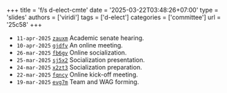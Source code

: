 +++
title = 'f/s d-elect-cmte'
date = '2025-03-22T03:48:26+07:00'
type = 'slides'
authors = ['viridi']
tags = ['d-elect']
categories = ['committee']
url = '25c58'
+++

+ `11-apr-2025` [`zauxm`](https://osf.io/zauxm) Academic senate hearing.
+ `10-apr-2025` [`gjdfv`](https://osf.io/gjdfv) An online meeting.
+ `26-mar-2025` [`fb6gv`](https://osf.io/fb6gv) Online socialization.
+ `25-mar-2025` [`sj5x2`](https://osf.io/sj5x2) Socialization presentation.
+ `24-mar-2025` [`x2zt3`](https://osf.io/x2zt3) Socialization preparation.
+ `22-mar-2025` [`fqncy`](https://osf.io/fqncy) Online kick-off meeting.
+ `19-mar-2025` [`evg7m`](https://osf.io/evg7m) Team and WAG forming.
